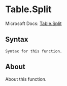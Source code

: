 ---
---

# Table.Split

Microsoft Docs: [Table.Split](https://docs.microsoft.com/en-us/powerquery-m/table-split)

## Syntax

```powerquery-m
Syntax for this function.
```

## About

About this function.

